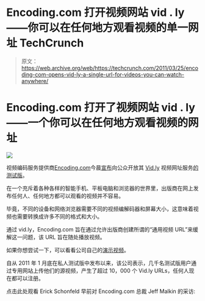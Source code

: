 # Encoding.com 打开视频网站 vid . ly——你可以在任何地方观看视频的单一网址 TechCrunch

> 原文：<https://web.archive.org/web/https://techcrunch.com/2011/03/25/encoding-com-opens-vid-ly-a-single-url-for-videos-you-can-watch-anywhere/>

# Encoding.com 打开了视频网站 vid . ly——一个你可以在任何地方观看视频的网址

![](img/e9da3322ad65a507239a765775576478.png)

视频编码服务提供商[Encoding.com](https://web.archive.org/web/20230203025846/http://www.crunchbase.com/company/encoding-com)今晨[宣布](https://web.archive.org/web/20230203025846/http://www.prnewswire.com/news-releases/encodingcom-opens-vidly-free-beta-program-universal-video-url-service-now-for-all-content-publishers-118645614.html)向公众开放其 [Vid.ly](https://web.archive.org/web/20230203025846/http://vid.ly/) 视频网址服务[的](https://web.archive.org/web/20230203025846/http://www.blog.vid.ly/index.php/index/news_entry/vid.ly_moved_to_public_beta)[测试版](https://web.archive.org/web/20230203025846/https://techcrunch.com/2011/01/24/vid-ly/)。

在一个充斥着各种各样的智能手机、平板电脑和浏览器的世界里，出版商在网上发布任何人、任何地方都可以观看的视频并不容易。

毕竟，不同的设备和网络浏览器需要不同的视频编解码器和屏幕大小，这意味着视频也需要转换成许多不同的格式和大小。

通过 vid.ly，Encoding.com 旨在通过允许出版商创建所谓的“通用视频 URL”来缓解这一问题，该 URL 旨在随处播放视频。

如果你想尝试一下，可以看看公司自己的[演示视频](https://web.archive.org/web/20230203025846/http://vid.ly/5u4h3e)。

自从 2011 年 1 月底在私人测试版中发布以来，该公司表示，几千名测试版用户通过专用网站上传他们的源视频，产生了超过 10，000 个 Vid.ly URLs，任何人现在都可以注册。

点击此处观看 Erick Schonfeld 早前对 Encoding.com 总裁 Jeff Malkin 的采访: